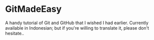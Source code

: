 # GitMadeEasy
A handy tutorial  of Git and GitHub that I wished I had earlier. Currently available in Indonesian; but if you're willing to translate it, please don't hesitate..

